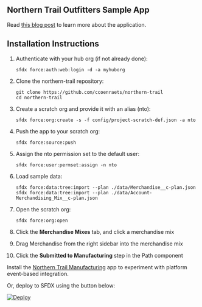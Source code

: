 ## Northern Trail Outfitters Sample App

Read [this blog post](https://developer.salesforce.com/blogs/developer-relations/2017/07/northern-trail-outfitters-new-sample-application-lightning-components-platform-events-salesforce-dx.html) to learn more about the application.

## Installation Instructions

1. Authenticate with your hub org (if not already done):
    ```
    sfdx force:auth:web:login -d -a myhuborg
    ```

1. Clone the northern-trail repository:
    ```
    git clone https://github.com/ccoenraets/northern-trail
    cd northern-trail
    ```

1. Create a scratch org and provide it with an alias (nto):
    ```
    sfdx force:org:create -s -f config/project-scratch-def.json -a nto
    ```

1. Push the app to your scratch org:
    ```
    sfdx force:source:push
    ```

1. Assign the nto permission set to the default user:
    ```
    sfdx force:user:permset:assign -n nto
    ```

1. Load sample data:
    ```
    sfdx force:data:tree:import --plan ./data/Merchandise__c-plan.json
    sfdx force:data:tree:import --plan ./data/Account-Merchandising_Mix__c-plan.json
    ```

1. Open the scratch org:
    ```
    sfdx force:org:open
    ```

1. Click the **Merchandise Mixes** tab, and click a merchandise mix

1. Drag Merchandise from the right sidebar into the merchandise mix

1. Click the **Submitted to Manufacturing** step in the Path component

Install the [Northern Trail Manufacturing](https://github.com/ccoenraets/northern-trail-manufacturing) app to experiment with platform event-based integration.


Or, deploy to SFDX using the button below:

[![Deploy](https://deploy-to-sfdx.com/dist/assets/images/DeployToSFDX.svg)](https://deploy-to-sfdx.com/deploy?template=https://github.com/ccoenraets/northern-trail)
